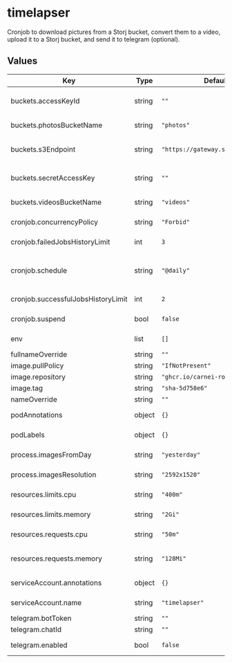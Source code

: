 # timelapser

<!-- markdownlint-disable line-length no-space-in-code -->

Cronjob to download pictures from a Storj bucket, convert them to a video, upload it to a Storj bucket, and send it to telegram (optional).

## Values

| Key | Type | Default | Description |
|-----|------|---------|-------------|
| buckets.accessKeyId | string | `""` | Access Key ID to populate the env var AWS_ACCESS_KEY_ID |
| buckets.photosBucketName | string | `"photos"` | Name of the bucket that contains the snapshots |
| buckets.s3Endpoint | string | `"https://gateway.storjshare.io"` | Endpoint of the bucket, useful when bucket is not at AWS |
| buckets.secretAccessKey | string | `""` | Secret Access Key to populate the env var AWS_SECRET_ACCESS_KEY |
| buckets.videosBucketName | string | `"videos"` | Name of the bucket to store the videos |
| cronjob.concurrencyPolicy | string | `"Forbid"` | One of `Allow`, `Forbid`, `Replace` - [read more](https://kubernetes.io/docs/tasks/job/automated-tasks-with-cron-jobs/#concurrency-policy) |
| cronjob.failedJobsHistoryLimit | int | `3` | Number of failed ended pods to keep |
| cronjob.schedule | string | `"@daily"` | A cron format string (such as `0 * * * *` or `@hourly`) to schedule the job creation and execution |
| cronjob.successfulJobsHistoryLimit | int | `2` | Number of successefully ended pods to keep |
| cronjob.suspend | bool | `false` | Toggle to control the scheduling of the jobs |
| env | list | `[]` | Environment variables for the container |
| fullnameOverride | string | `""` | Overrides the name |
| image.pullPolicy | string | `"IfNotPresent"` | Image pull policy |
| image.repository | string | `"ghcr.io/carnei-ro/time-lapser"` | Image name |
| image.tag | string | `"sha-5d758e6"` | Image tag |
| nameOverride | string | `""` | Overrides the release name |
| podAnnotations | object | `{}` | Map of additional annotations for the pod |
| podLabels | object | `{}` | Map of additional labels for the pod |
| process.imagesFromDay | string | `"yesterday"` | The relative day to process the images |
| process.imagesResolution | string | `"2592x1520"` | The resolution of the images |
| resources.limits.cpu | string | `"400m"` | How much CPU a container never goes above |
| resources.limits.memory | string | `"2Gi"` | How much memory a container never goes above |
| resources.requests.cpu | string | `"50m"` | How much CPU a container is guaranteed to get |
| resources.requests.memory | string | `"128Mi"` | How much memory a container is guaranteed to get |
| serviceAccount.annotations | object | `{}` | Annotations to add to the service account |
| serviceAccount.name | string | `"timelapser"` | The name of the service account to use. |
| telegram.botToken | string | `""` | Telegram bot token |
| telegram.chatId | string | `""` | Telegram chat ID |
| telegram.enabled | bool | `false` | Toggle to enable sending the video to telegram |

